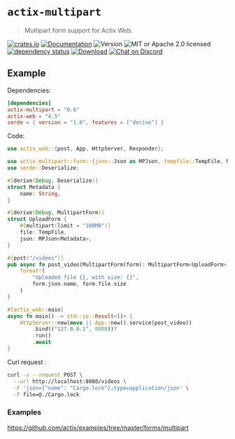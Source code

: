 # `actix-multipart`

> Multipart form support for Actix Web.

<!-- prettier-ignore-start -->

[![crates.io](https://img.shields.io/crates/v/actix-multipart?label=latest)](https://crates.io/crates/actix-multipart)
[![Documentation](https://docs.rs/actix-multipart/badge.svg?version=0.6.2)](https://docs.rs/actix-multipart/0.6.2)
![Version](https://img.shields.io/badge/rustc-1.72+-ab6000.svg)
![MIT or Apache 2.0 licensed](https://img.shields.io/crates/l/actix-multipart.svg)
<br />
[![dependency status](https://deps.rs/crate/actix-multipart/0.6.2/status.svg)](https://deps.rs/crate/actix-multipart/0.6.2)
[![Download](https://img.shields.io/crates/d/actix-multipart.svg)](https://crates.io/crates/actix-multipart)
[![Chat on Discord](https://img.shields.io/discord/771444961383153695?label=chat&logo=discord)](https://discord.gg/NWpN5mmg3x)

<!-- prettier-ignore-end -->

## Example

Dependencies:

```toml
[dependencies]
actix-multipart = "0.6"
actix-web = "4.5"
serde = { version = "1.0", features = ["derive"] }
```

Code:

```rust
use actix_web::{post, App, HttpServer, Responder};

use actix_multipart::form::{json::Json as MPJson, tempfile::TempFile, MultipartForm};
use serde::Deserialize;

#[derive(Debug, Deserialize)]
struct Metadata {
    name: String,
}

#[derive(Debug, MultipartForm)]
struct UploadForm {
    #[multipart(limit = "100MB")]
    file: TempFile,
    json: MPJson<Metadata>,
}

#[post("/videos")]
pub async fn post_video(MultipartForm(form): MultipartForm<UploadForm>) -> impl Responder {
    format!(
        "Uploaded file {}, with size: {}",
        form.json.name, form.file.size
    )
}

#[actix_web::main]
async fn main() -> std::io::Result<()> {
    HttpServer::new(move || App::new().service(post_video))
        .bind(("127.0.0.1", 8080))?
        .run()
        .await
}
```

Curl request :

```bash
curl -v --request POST \
  --url http://localhost:8080/videos \
  -F 'json={"name": "Cargo.lock"};type=application/json' \
  -F file=@./Cargo.lock
```

### Examples

https://github.com/actix/examples/tree/master/forms/multipart
